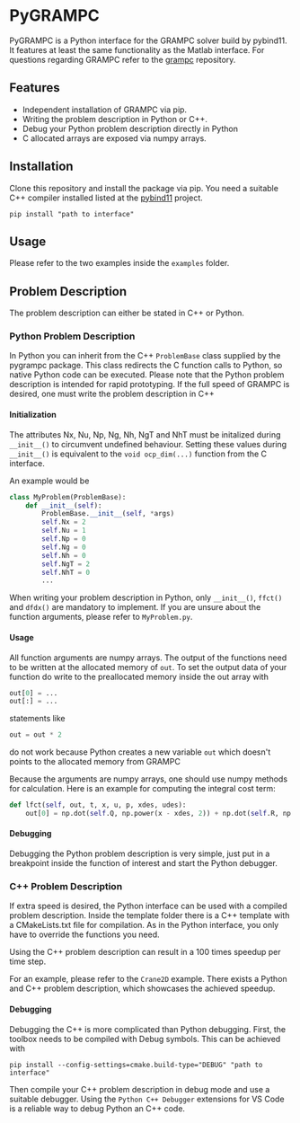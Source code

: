 # PyGRAMPC

PyGRAMPC is a Python interface for the GRAMPC solver build by pybind11. It features at least the 
same functionality as the Matlab interface. For questions regarding GRAMPC refer to the [grampc](https://github.com/grampc/grampc)
repository.

## Features 

 - Independent installation of GRAMPC via pip.
 - Writing the problem description in Python or C++.
 - Debug your Python problem description directly in Python
 - C allocated arrays are exposed via numpy arrays.

## Installation
Clone this repository and install the package via pip. 
You need a suitable C++ compiler installed listed at the [pybind11](https://github.com/pybind/pybind11) project.
```
pip install "path to interface"
```

## Usage
Please refer to the two examples inside the `examples` folder.

## Problem Description
The problem description can either be stated in C++ or Python.

### Python Problem Description
In Python you can inherit from the C++ `ProblemBase` class supplied by the pygrampc package. 
This class redirects the C function calls to Python, so native Python code can be executed. 
Please note that the Python problem description is intended for rapid prototyping. 
If the full speed of GRAMPC is desired, one must write the problem description in C++

#### Initialization
The attributes Nx, Nu, Np, Ng, Nh, NgT and NhT must be initalized during `__init__()` to circumvent undefined behaviour. 
Setting these values during `__init__()` is equivalent to the `void ocp_dim(...)` function from the C interface.

An example would be
```python
class MyProblem(ProblemBase):
    def __init__(self):
        ProblemBase.__init__(self, *args)
        self.Nx = 2
        self.Nu = 1
        self.Np = 0
        self.Ng = 0
        self.Nh = 0
        self.NgT = 2
        self.NhT = 0
        ...
```
When writing your problem description in Python, only `__init__()`, `ffct()` and `dfdx()` are mandatory to implement. 
If you are unsure about the function arguments, please refer to `MyProblem.py`.

#### Usage
All function arguments are numpy arrays. The output of the functions need to be written at the allocated memory of `out`.
To set the output data of your function do write to the preallocated memory inside the out array with
```python
out[0] = ...
out[:] = ...
```

statements like
```python
out = out * 2
```
do not work because Python creates a new variable `out` which doesn't points to the allocated memory from GRAMPC

Because the arguments are numpy arrays, one should use numpy methods for calculation. 
Here is an example for computing the integral cost term:
```python
def lfct(self, out, t, x, u, p, xdes, udes):
    out[0] = np.dot(self.Q, np.power(x - xdes, 2)) + np.dot(self.R, np.power(u - udes, 2))
```

#### Debugging
Debugging the Python problem description is very simple, just put in a breakpoint inside the function of interest and start the Python debugger.

### C++ Problem Description
If extra speed is desired, the Python interface can be used with a compiled problem description. 
Inside the template folder there is a C++ template with a CMakeLists.txt file for compilation. 
As in the Python interface, you only have to override the functions you need.

Using the C++ problem description can result in a 100 times speedup per time step.

For an example, please refer to the `Crane2D` example. 
There exists a Python and C++ problem description, which showcases the achieved speedup.

#### Debugging 
Debugging the C++ is more complicated than Python debugging. First, the toolbox needs to be compiled with Debug symbols. This can be achieved with
```
pip install --config-settings=cmake.build-type="DEBUG" "path to interface"
```
Then compile your C++ problem description in debug mode and use a suitable debugger. 
Using the `Python C++ Debugger` extensions for VS Code is a reliable way to debug Python an C++ code.